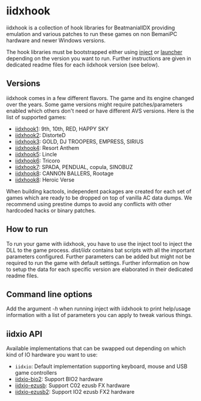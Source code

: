 # iidxhook
iidxhook is a collection of hook libraries for BeatmaniaIIDX providing
emulation and various patches to run these games on non BemaniPC hardware and
newer Windows versions.

The hook libraries must be bootstrapped either using [inject](../inject.md) or
[launcher](../launcher.md) depending on the version you want to run. Further
instructions are given in dedicated readme files for each iidxhook version
(see below).

## Versions
iidxhook comes in a few different flavors. The game and its engine changed over
the years. Some game versions might require patches/parameters enabled which
others don't need or have different AVS versions. Here is the list of supported 
games:
* [iidxhook1](iidxhook1.md): 9th, 10th, RED, HAPPY SKY
* [iidxhook2](iidxhook2.md): DistorteD
* [iidxhook3](iidxhook3.md): GOLD, DJ TROOPERS, EMPRESS, SIRIUS
* [iidxhook4](iidxhook4.md): Resort Anthem
* [iidxhook5](iidxhook5.md): Lincle
* [iidxhook6](iidxhook6.md): Tricoro
* [iidxhook7](iidxhook7.md): SPADA, PENDUAL, copula, SINOBUZ
* [iidxhook8](iidxhook8.md): CANNON BALLERS, Rootage
* [iidxhook8](iidxhook9.md): Heroic Verse

When building kactools, independent packages are created for each set of games
which are ready to be dropped on top of vanilla AC data dumps. We recommend
using prestine dumps to avoid any conflicts with other hardcoded hacks or
binary patches.

## How to run
To run your game with iidxhook, you have to use the inject tool to inject the
DLL to the game process. *dist/iidx* contains bat scripts with all the
important parameters configured. Further parameters can be added but might not
be required to run the game with default settings.
Further information on how to setup the data for each specific version are
elaborated in their dedicated readme files.

## Command line options
Add the argument *-h* when running inject with iidxhook to print help/usage
information with a list of parameters you can apply to tweak various things.

## iidxio API
Available implementations that can be swapped out depending on which kind of
IO hardware you want to use:
* `iidxio`: Default implementation supporting keyboard, mouse and USB
game controllers
* [iidxio-bio2](iidxhook/iidxio-bio2.md): Support BIO2 hardware
* [iidxio-ezusb](iidxhook/iidxio-ezusb.md): Support C02 ezusb FX hardware
* [iidxio-ezusb2](iidxhook/iidxio-ezusb2.md): Support IO2 ezusb FX2 hardware